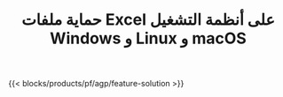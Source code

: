 ﻿---
title: حماية ملفات Excel على أنظمة التشغيل Windows و Linux و macOS 
weight: 7730
url: /ar/protect
description: تطبيق مجاني وواجهات برمجة تطبيقات لإضافة الحماية إلى جداول بيانات XLS و XLSX و ODS
---
{{< blocks/products/pf/agp/feature-solution >}} 

